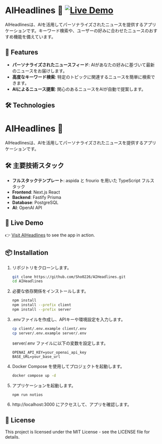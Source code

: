 # AIHeadlines 🎉 [![Live Demo](https://img.shields.io/badge/Live-Demo-blue)](https://aiheadlines.onrender.com/)

AIHeadlinesは、AIを活用してパーソナライズされたニュースを提供するアプリケーションです。キーワード検索や、ユーザーの好みに合わせたニュースのおすすめ機能を備えています。

## 🚀 Features

- **パーソナライズされたニュースフィード**: AIがあなたの好みに基づいて最新のニュースをお届けします。
- **高度なキーワード検索**: 特定のトピックに関連するニュースを簡単に検索できます。
- **AIによるニュース提案**: 関心のあるニュースをAIが自動で提案します。

## 🛠️ Technologies

# AIHeadlines 🎉

AIHeadlinesは、AIを活用してパーソナライズされたニュースを提供するアプリケーションです。

## 🛠️ 主要技術スタック

- **フルスタックテンプレート**: aspida と frourio を用いた TypeScript フルスタック
- **Frontend**: Next.js React
- **Backend**: Fastify Prisma
- **Database**: PostgreSQL
- **AI**: OpenAI API

## 🔗 Live Demo

👉 [Visit AIHeadlines](https://aiheadlines.onrender.com/) to see the app in action.

## 📦 Installation

1. リポジトリをクローンします。

   ```bash
   git clone https://github.com/Sho0226/AIHeadlines.git
   cd AIHeadlines
   ```

2. 必要な依存関係をインストールします。

   ```bash
   npm install
   npm install --prefix client
   npm install --prefix server
   ```

3. .envファイルを作成し、APIキーや環境設定を入力します。

   ```bash
   cp client/.env.example client/.env
   cp server/.env.example server/.env
   ```

   server/.env ファイルに以下の変数を設定します。

   ```
   OPENAI_API_KEY=your_openai_api_key
   BASE_URL=your_base_url
   ```

4. Docker Compose を使用してプロジェクトを起動します。

   ```bash
   docker compose up -d
   ```

5. アプリケーションを起動します。

   ```bash
   npm run notios
   ```

6. http://localhost:3000 にアクセスして、アプリを確認します。

## 📝 License

This project is licensed under the MIT License - see the LICENSE file for details.

